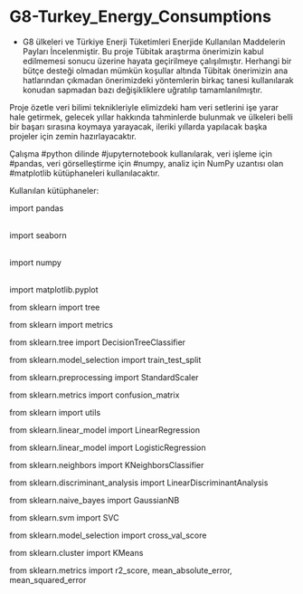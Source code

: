 # G8-Turkey_Energy_Consumptions
- G8 ülkeleri ve Türkiye Enerji Tüketimleri Enerjide Kullanılan Maddelerin Payları İncelenmiştir.
Bu proje Tübitak araştırma önerimizin kabul edilmemesi sonucu üzerine hayata geçirilmeye çalışılmıştır.
Herhangi bir bütçe desteği olmadan mümkün koşullar altında Tübitak önerimizin ana hatlarından çıkmadan önerimizdeki yöntemlerin birkaç tanesi kullanılarak konudan sapmadan bazı değişikliklere uğratılıp tamamlanılmıştır.


Proje özetle veri bilimi teknikleriyle elimizdeki ham veri setlerini işe yarar hale getirmek, gelecek yıllar hakkında tahminlerde bulunmak ve ülkeleri belli bir başarı sırasına koymaya yarayacak, ileriki yıllarda yapılacak başka projeler için zemin hazırlayacaktır.

Çalışma #python dilinde #jupyternotebook kullanılarak, veri işleme için #pandas, veri görselleştirme için #numpy, analiz için NumPy uzantısı olan #matplotlib kütüphaneleri kullanılacaktır.

Kullanılan kütüphaneler:

import pandas  <p>          
import seaborn      <p>      
import numpy          <p>     
import matplotlib.pyplot   <p>
from sklearn                        import tree <p>
from sklearn                        import metrics <p>
from sklearn.tree                   import DecisionTreeClassifier  <p>
from sklearn.model_selection        import train_test_split <p>
from sklearn.preprocessing          import StandardScaler <p>
from sklearn.metrics                import confusion_matrix <p>
from sklearn                        import utils <p>
from sklearn.linear_model           import LinearRegression <p>
from sklearn.linear_model           import LogisticRegression <p>
from sklearn.neighbors              import KNeighborsClassifier <p>
from sklearn.discriminant_analysis  import LinearDiscriminantAnalysis <p>
from sklearn.naive_bayes            import GaussianNB <p>
from sklearn.svm                    import SVC <p>
from sklearn.model_selection        import cross_val_score <p>
from sklearn.cluster                import KMeans <p>
from sklearn.metrics                import r2_score, mean_absolute_error, mean_squared_error <p>
